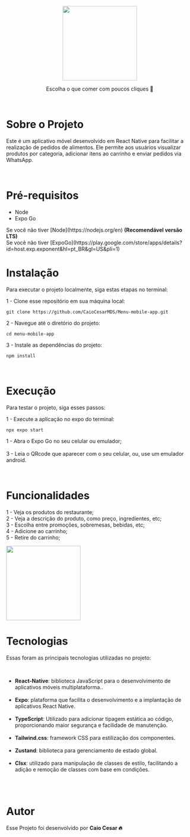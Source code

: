 
<p align="center">
  
  <img src="https://github.com/CaioCesarMDS/Menu-mobile-app/assets/144278631/8ff27b6e-cdf5-421a-90ed-4b38de865960" width="200">
</p>

<p align="center">Escolha o que comer com poucos cliques 🍔</p>

<br>

<h1>Sobre o Projeto</h1>
<p>Este é um aplicativo móvel desenvolvido em React Native para facilitar a realização de pedidos de alimentos. Ele permite aos usuários visualizar produtos por categoria, adicionar itens ao carrinho e enviar pedidos via WhatsApp.</p>

<br>

<h1>Pré-requisitos</h1>
<ul>
    <li>Node</li>
    <li>Expo Go</li> 
</ul>
</p>
Se você não tiver [Node](https://nodejs.org/en) <strong>(Recomendável versão LTS)</strong> <br>
Se você não tiver [ExpoGo](https://play.google.com/store/apps/details?id=host.exp.exponent&hl=pt_BR&gl=US&pli=1) 
<br>

<h1>Instalação</h1>
<p>Para executar o projeto localmente, siga estas etapas no terminal:</p>

1 - Clone esse repositório em sua máquina local:

```
git clone https://github.com/CaioCesarMDS/Menu-mobile-app.git
```

2 - Navegue até o diretório do projeto:

```
cd menu-mobile-app
```

3 - Instale as dependências do projeto:

```
npm install
```

<br>

<h1>Execução</h1>
<p>Para testar o projeto, siga esses passos:</p>

1 - Execute a aplicação no expo do terminal:

```
npx expo start
```
1 - Abra o Expo Go no seu celular ou emulador;
<br>
<br>
3 - Leia o QRcode que aparecer com o seu celular, ou, use um emulador android.



<br>

<h1>Funcionalidades</h1>
<p>
  1 - Veja os produtos do restaurante; <br>
  2 - Veja a descrição do produto, como preço, ingredientes, etc;<br>
  3 - Escolha entre promoções, sobremesas, bebidas, etc;<br>
  4 - Adicione ao carrinho;<br>
  5 - Retire do carrinho;<br>
</p>

<img src="https://github.com/CaioCesarMDS/Menu-mobile-app/assets/144278631/30b22c64-d1f2-4019-a0da-13ba7054ca28"  width="200">

<br>

<h1>Tecnologias</h1>
<p>Essas foram as principais tecnologias utilizadas no projeto:</p>

 <br>

<ul>
    <li><strong>React-Native</strong>: biblioteca JavaScript para o desenvolvimento de aplicativos móveis multiplataforma..</li>
    <br>
    <li><strong>Expo</strong>: plataforma que facilita o desenvolvimento e a implantação de aplicativos React Native.</li>
    <br>
    <li><strong>TypeScript</strong>: Utilizado para adicionar tipagem estática ao código, proporcionando maior segurança e facilidade de manutenção.</li>
    <br>
    <li><strong>Tailwind.css</strong>: framework CSS para estilização dos componentes.</li>
    <br>
    <li><strong>Zustand</strong>: biblioteca para gerenciamento de estado global.</li>
    <br>
    <li><strong>Clsx</strong>:  utilizado para manipulação de classes de estilo, facilitando a adição e remoção de classes com base em condições.</li>
    <br>
</ul>

<br>

<h1>Autor</h1>
<p>Esse Projeto foi desenvolvido por <strong>Caio Cesar 🔥</strong></p>
<br>

